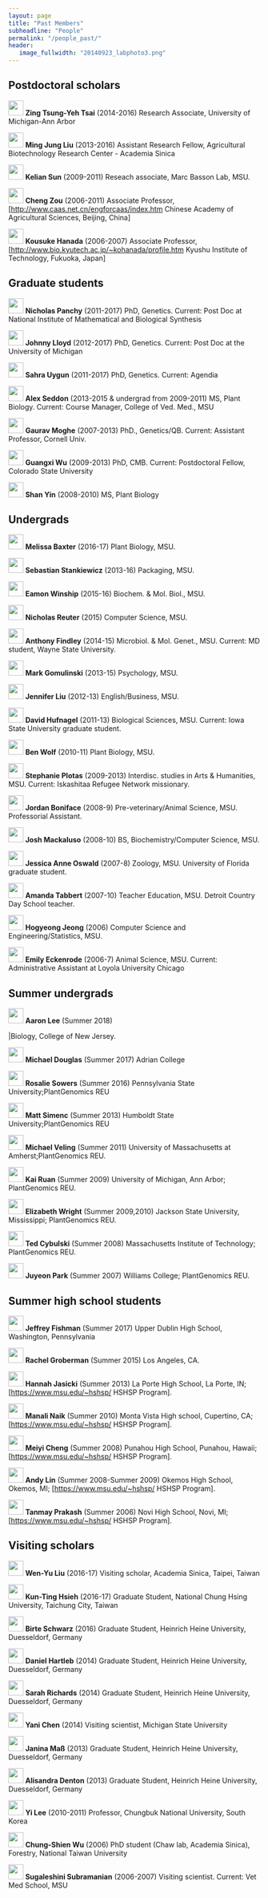 ```yaml
---
layout: page
title: "Past Members"
subheadline: "People"
permalink: "/people_past/"
header:
   image_fullwidth: "20140923_labphoto3.png"
---
```


## Postdoctoral scholars

<img src="Zing-20150307.jpg" height="30px"> **Zing Tsung-Yeh Tsai** (2014-2016) Research Associate, University of Michigan-Ann Arbor

<img src="Liu.jpg" height="30px"> **Ming Jung Liu** (2013-2016) Assistant Research Fellow, Agricultural Biotechnology Research Center - Academia Sinica

<img src="../images/people_past/Kelian sun.JPG" height="30px"> **Kelian Sun** (2009-2011) Reseach associate, Marc Basson Lab, MSU.

<img src="../images/people_past/Zou.jpg" height="30px"> **Cheng Zou** (2006-2011) Associate Professor, [http://www.caas.net.cn/engforcaas/index.htm Chinese Academy of Agricultural Sciences, Beijing, China]

<img src="../images/people_former/Hanada.gif" height="30px"> **Kousuke Hanada** (2006-2007) Associate Professor, [http://www.bio.kyutech.ac.jp/~kohanada/profile.htm Kyushu Institute of Technology, Fukuoka, Japan]




## Graduate students

<img src="../images/people_former/Panchy2.jpg" height="30px"> **Nicholas Panchy** (2011-2017) PhD, Genetics. Current: Post Doc at National Institute of Mathematical and Biological Synthesis

<img src="../images/people_former/Lloyd.jpg" height="30px"> **Johnny Lloyd** (2012-2017) PhD, Genetics. Current: Post Doc at the University of Michigan

<img src="../images/people_former/Uygun.jpg" height="30px"> **Sahra Uygun** (2011-2017) PhD, Genetics. Current: Agendia 

<img src="../images/people_former/Seddon.jpg" height="30px"> **Alex Seddon** (2013-2015 & undergrad from 2009-2011) MS, Plant Biology. Current: Course Manager, College of Ved. Med., MSU

<img src="../images/people_former/GauravPic.jpg" height="30px"> **Gaurav Moghe** (2007-2013) PhD., Genetics/QB. Current: Assistant Professor, Cornell Univ.

<img src="../images/people_former/Guangxi.jpg" height="30px"> **Guangxi Wu** (2009-2013) PhD, CMB. Current: Postdoctoral Fellow, Colorado State University

<img src="../images/people_former/Yin2.png" height="30px"> **Shan Yin** (2008-2010) MS, Plant Biology




## Undergrads 

<img src="../images/people_former/Baxter.jpg" height="30px"> **Melissa Baxter** (2016-17) Plant Biology, MSU.

<img src="../images/people_former/Stankiewicz.jpg" height="30px"> **Sebastian Stankiewicz** (2013-16) Packaging, MSU.

<img src="../images/people_former/Winship.jpg" height="30px"> **Eamon Winship** (2015-16) Biochem. &amp; Mol. Biol., MSU.

<img src="../images/people_former/NickJr.JPG" height="30px"> **Nicholas Reuter** (2015) Computer Science, MSU.

<img src="../images/people_former/Findley.jpg" height="30px"> **Anthony Findley** (2014-15) Microbiol. &amp; Mol. Genet., MSU. Current: MD student, Wayne State University.

<img src="../images/people_former/Gomulinski.jpg" height="30px"> **Mark Gomulinski** (2013-15) Psychology, MSU.

<img src="../images/people_former/LiuJ.png" height="30px"> **Jennifer Liu** (2012-13) English/Business, MSU.

<img src="../images/people_former/DavidHufnagel.jpg" height="30px"> **David Hufnagel** (2011-13) Biological Sciences, MSU. Current: Iowa State University graduate student.

<img src="../images/people_former/Wolf.jpg" height="30px"> **Ben Wolf** (2010-11) Plant Biology, MSU.

<img src="../images/people_former/Plotas.jpg" height="30px"> **Stephanie Plotas** (2009-2013) Interdisc. studies in Arts &amp; Humanities, MSU. Current: Iskashitaa Refugee Network missionary.

<img src="../images/people_former/Boniface.jpg" height="30px"> **Jordan Boniface** (2008-9) Pre-veterinary/Animal Science, MSU. Professorial Assistant.

<img src="../images/people_former/Mackaluso.jpg" height="30px"> **Josh Mackaluso** (2008-10) BS, Biochemistry/Computer Science, MSU.

<img src="../images/people_former/Oswald.jpg" height="30px"> **Jessica Anne Oswald** (2007-8) Zoology, MSU. University of Florida graduate student.

<img src="../images/people_former/Tabbert.jpg" height="30px"> **Amanda Tabbert** (2007-10) Teacher Education, MSU. Detroit Country Day School teacher.

<img src="../images/people_former/Jeong.jpg" height="30px"> **Hogyeong Jeong** (2006) Computer Science and Engineering/Statistics, MSU.

<img src="../images/people_former/Eckenrode.jpg" height="30px"> **Emily Eckenrode** (2006-7) Animal Science, MSU. Current: Administrative Assistant at Loyola University Chicago




## Summer undergrads

<img src="../images/people_former/Aaron_lee.png" height="30px"> **Aaron Lee** (Summer 2018)

|Biology, College of New Jersey.

<img src="../images/people_former/Michael_mod.png" height="30px"> **Michael Douglas** (Summer 2017) Adrian College

<img src="../images/people_former/Rosie.jpg" height="30px"> **Rosalie Sowers** (Summer 2016) Pennsylvania State University;PlantGenomics REU

<img src="../images/people_former/Simenc.jpg" height="30px"> **Matt Simenc** (Summer 2013) Humboldt State University;PlantGenomics REU

<img src="../images/people_former/Veling.jpg" height="30px"> **Michael Veling** (Summer 2011) University of Massachusetts at Amherst;PlantGenomics REU.

<img src="../images/people_former/Kai.jpg" height="30px"> **Kai Ruan** (Summer 2009) University of Michigan, Ann Arbor; PlantGenomics REU.

<img src="../images/people_former/Elizabeth.jpg" height="30px"> **Elizabeth Wright** (Summer 2009,2010) Jackson State University, Mississippi; PlantGenomics REU.

<img src="../images/people_former/Cybulski.jpg" height="30px"> **Ted Cybulski** (Summer 2008) Massachusetts Institute of Technology; PlantGenomics REU.

<img src="../images/people_former/No image.jpg" height="30px"> **Juyeon Park** (Summer 2007) Williams College; PlantGenomics REU.



## Summer high school students

<img src="../images/people_former/JFishman_mod.png" height="30px"> **Jeffrey Fishman** (Summer 2017) Upper Dublin High School, Washington, Pennsylvania

<img src="../images/people_former/No image.jpg" height="30px"> **Rachel Groberman** (Summer 2015) Los Angeles, CA.

<img src="../images/people_former/Jasicki.jpg" height="30px"> **Hannah Jasicki** (Summer 2013) La Porte High School, La Porte, IN; [https://www.msu.edu/~hshsp/ HSHSP Program].

<img src="../images/people_former/Manali Naik Profile.jpg" height="30px"> **Manali Naik** (Summer 2010) Monta Vista High school, Cupertino, CA; [https://www.msu.edu/~hshsp/ HSHSP Program].

<img src="../images/people_former/No image.jpg" height="30px"> **Meiyi Cheng** (Summer 2008) Punahou High School, Punahou, Hawaii; [https://www.msu.edu/~hshsp/ HSHSP Program].

<img src="../images/people_former/Lin.jpg" height="30px"> **Andy Lin** (Summer 2008-Summer 2009) Okemos High School, Okemos, MI; [https://www.msu.edu/~hshsp/ HSHSP Program].

<img src="../images/people_former/No image.jpg" height="30px"> **Tanmay Prakash** (Summer 2006) Novi High School, Novi, MI; [https://www.msu.edu/~hshsp/ HSHSP Program].



## Visiting scholars

<img src="../images/people_former/Wenyu.jpg" height="30px"> **Wen-Yu Liu** (2016-17) Visiting scholar, Academia Sinica, Taipei, Taiwan

<img src="../images/people_former/Ting.jpg" height="30px"> **Kun-Ting Hsieh** (2016-17) Graduate Student, National Chung Hsing University, Taichung City, Taiwan

<img src="../images/people_former/Schwarz.jpg" height="30px"> **Birte Schwarz** (2016) Graduate Student, Heinrich Heine University, Duesseldorf, Germany

<img src="../images/people_former/Hartleb.jpg" height="30px"> **Daniel Hartleb** (2014) Graduate Student, Heinrich Heine University, Duesseldorf, Germany

<img src="../images/people_former/Richards.jpg" height="30px"> **Sarah Richards** (2014) Graduate Student, Heinrich Heine University, Duesseldorf, Germany

<img src="../images/people_former/Chen.jpg" height="30px"> **Yani Chen** (2014) Visiting scientist, Michigan State University

<img src="../images/people_former/Mass.jpg" height="30px"> **Janina Maß** (2013) Graduate Student, Heinrich Heine University, Duesseldorf, Germany

<img src="../images/people_former/Denton.jpg" height="30px"> **Alisandra Denton** (2013) Graduate Student, Heinrich Heine University, Duesseldorf, Germany

<img src="../images/people_former/YiLee.jpg" height="30px"> **Yi Lee** (2010-2011) Professor, Chungbuk National University, South Korea

<img src="../images/people_former/No image.jpg" height="30px"> **Chung-Shien Wu** (2006) PhD student (Chaw lab, Academia Sinica), Forestry, National Taiwan University

<img src="../images/people_former/Subramanian.jpg" height="30px"> **Sugaleshini Subramanian** (2006-2007) Visiting scientist. Current: Vet Med School, MSU
